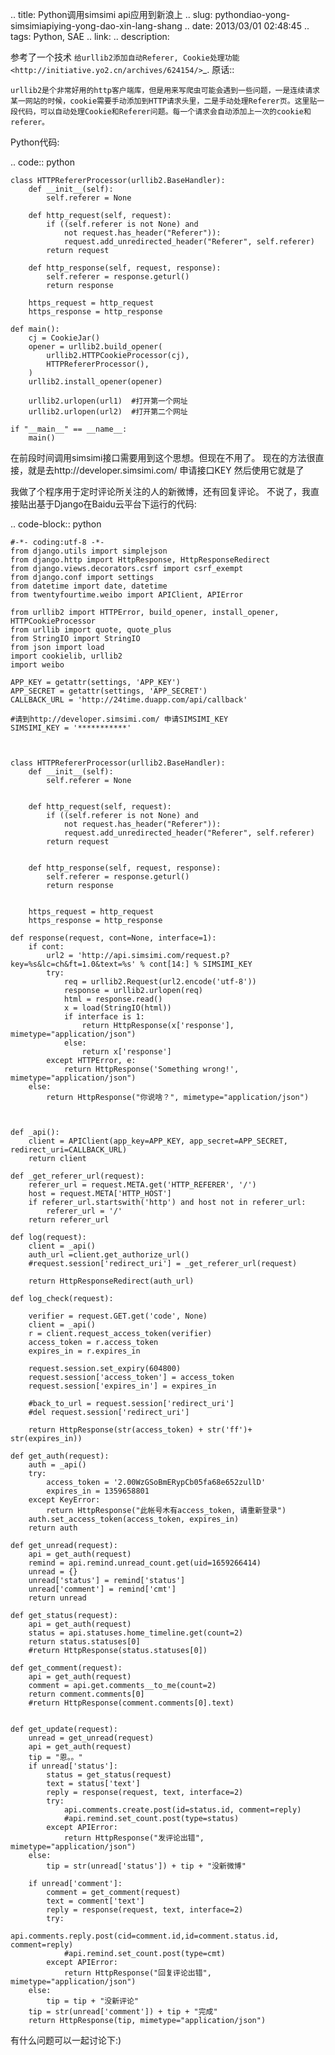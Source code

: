 .. title: Python调用simsimi api应用到新浪上
.. slug: pythondiao-yong-simsimiapiying-yong-dao-xin-lang-shang
.. date: 2013/03/01 02:48:45
.. tags: Python, SAE
.. link: 
.. description: 

参考了一个技术 `给urllib2添加自动Referer, Cookie处理功能 
<http://initiative.yo2.cn/archives/624154/>`_.
原话::

    urllib2是个非常好用的http客户端库，但是用来写爬虫可能会遇到一些问题，一是连续请求某一网站的时候，cookie需要手动添加到HTTP请求头里，二是手动处理Referer页。这里贴一段代码，可以自动处理Cookie和Referer问题。每一个请求会自动添加上一次的cookie和referer。

Python代码:

.. code:: python

    class HTTPRefererProcessor(urllib2.BaseHandler):
        def __init__(self):
            self.referer = None 

        def http_request(self, request):
            if ((self.referer is not None) and
                not request.has_header("Referer")):
                request.add_unredirected_header("Referer", self.referer)
            return request 

        def http_response(self, request, response):
            self.referer = response.geturl()
            return response 

        https_request = http_request
        https_response = http_response 

    def main():
        cj = CookieJar()
        opener = urllib2.build_opener(
            urllib2.HTTPCookieProcessor(cj),
            HTTPRefererProcessor(),
        )
        urllib2.install_opener(opener) 

        urllib2.urlopen(url1)  #打开第一个网址
        urllib2.urlopen(url2)  #打开第二个网址

    if "__main__" == __name__:
        main()

在前段时间调用simsimi接口需要用到这个思想。但现在不用了。
现在的方法很直接，就是去http://developer.simsimi.com/ 申请接口KEY
然后使用它就是了

我做了个程序用于定时评论所关注的人的新微博，还有回复评论。
不说了，我直接贴出基于Django在Baidu云平台下运行的代码:


.. code-block:: python 

    #-*- coding:utf-8 -*-
    from django.utils import simplejson
    from django.http import HttpResponse, HttpResponseRedirect
    from django.views.decorators.csrf import csrf_exempt
    from django.conf import settings
    from datetime import date, datetime
    from twentyfourtime.weibo import APIClient, APIError

    from urllib2 import HTTPError, build_opener, install_opener, HTTPCookieProcessor
    from urllib import quote, quote_plus
    from StringIO import StringIO
    from json import load
    import cookielib, urllib2
    import weibo

    APP_KEY = getattr(settings, 'APP_KEY')
    APP_SECRET = getattr(settings, 'APP_SECRET')
    CALLBACK_URL = 'http://24time.duapp.com/api/callback'

    #请到http://developer.simsimi.com/ 申请SIMSIMI_KEY
    SIMSIMI_KEY = '***********'



    class HTTPRefererProcessor(urllib2.BaseHandler):
        def __init__(self):
            self.referer = None 


        def http_request(self, request):
            if ((self.referer is not None) and
                not request.has_header("Referer")):
                request.add_unredirected_header("Referer", self.referer)
            return request 


        def http_response(self, request, response):
            self.referer = response.geturl()
            return response 


        https_request = http_request
        https_response = http_response 

    def response(request, cont=None, interface=1):
        if cont:
            url2 = 'http://api.simsimi.com/request.p?key=%s&lc=ch&ft=1.0&text=%s' % cont[14:] % SIMSIMI_KEY
            try:
                req = urllib2.Request(url2.encode('utf-8')) 
                response = urllib2.urlopen(req)  
                html = response.read()
                x = load(StringIO(html))
                if interface is 1:
                    return HttpResponse(x['response'], mimetype="application/json")
                else:
                    return x['response']
            except HTTPError, e:    
                return HttpResponse('Something wrong!', mimetype="application/json")
        else:
            return HttpResponse("你说啥？", mimetype="application/json")



    def _api():
        client = APIClient(app_key=APP_KEY, app_secret=APP_SECRET, redirect_uri=CALLBACK_URL)
        return client

    def _get_referer_url(request):
        referer_url = request.META.get('HTTP_REFERER', '/')
        host = request.META['HTTP_HOST']
        if referer_url.startswith('http') and host not in referer_url:
            referer_url = '/'
        return referer_url

    def log(request):
        client = _api()
        auth_url =client.get_authorize_url()
        #request.session['redirect_uri'] = _get_referer_url(request)
       
        return HttpResponseRedirect(auth_url)

    def log_check(request):

        verifier = request.GET.get('code', None)
        client = _api()
        r = client.request_access_token(verifier)
        access_token = r.access_token 
        expires_in = r.expires_in
        
        request.session.set_expiry(604800)
        request.session['access_token'] = access_token
        request.session['expires_in'] = expires_in

        #back_to_url = request.session['redirect_uri']
        #del request.session['redirect_uri']

        return HttpResponse(str(access_token) + str('ff')+ str(expires_in))

    def get_auth(request):
        auth = _api()
        try:
            access_token = '2.00WzGSoBmERypCb05fa68e652zullD'
            expires_in = 1359658801
        except KeyError:
            return HttpResponse("此帐号木有access_token, 请重新登录")
        auth.set_access_token(access_token, expires_in)
        return auth 

    def get_unread(request):
        api = get_auth(request)
        remind = api.remind.unread_count.get(uid=1659266414)
        unread = {}
        unread['status'] = remind['status']
        unread['comment'] = remind['cmt']
        return unread

    def get_status(request):
        api = get_auth(request)
        status = api.statuses.home_timeline.get(count=2)
        return status.statuses[0]
        #return HttpResponse(status.statuses[0])

    def get_comment(request):
        api = get_auth(request)
        comment = api.get.comments__to_me(count=2)    
        return comment.comments[0]
        #return HttpResponse(comment.comments[0].text)


    def get_update(request):
        unread = get_unread(request)
        api = get_auth(request)
        tip = "恩。。"
        if unread['status']:
            status = get_status(request)
            text = status['text']
            reply = response(request, text, interface=2)
            try:
                api.comments.create.post(id=status.id, comment=reply)
                #api.remind.set_count.post(type=status)
            except APIError:
                return HttpResponse("发评论出错", mimetype="application/json")
        else:
            tip = str(unread['status']) + tip + "没新微博"
            
        if unread['comment']:
            comment = get_comment(request)
            text = comment['text']
            reply = response(request, text, interface=2)
            try:
                api.comments.reply.post(cid=comment.id,id=comment.status.id, comment=reply)
                #api.remind.set_count.post(type=cmt)
            except APIError:
                return HttpResponse("回复评论出错", mimetype="application/json")
        else:
            tip = tip + "没新评论"
        tip = str(unread['comment']) + tip + "完成"
        return HttpResponse(tip, mimetype="application/json")

有什么问题可以一起讨论下:)
